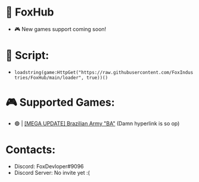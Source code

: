 # 👋 FoxHub
- 🎮 New games support coming soon!

# 📜 Script:
- ```loadstring(game:HttpGet("https://raw.githubusercontent.com/FoxIndustries/FoxHub/main/loader", true))()```

# 🎮 Supported Games:
- 🟢 | [[MEGA UPDATE] Brazilian Army "BA"](https://www.roblox.com/games/7235547883/BIG-UPDATE-Ex-rcito-Brasileiro-EB#!/about) (Damn hyperlink is so op)

# Contacts:
- Discord: FoxDevloper#9096
- Discord Server: No invite yet :(
